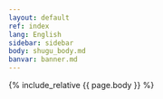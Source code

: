 ```yaml
---
layout: default
ref: index
lang: English
sidebar: sidebar
body: shugu_body.md
banvar: banner.md
---
```



{% include_relative {{ page.body }} %}

